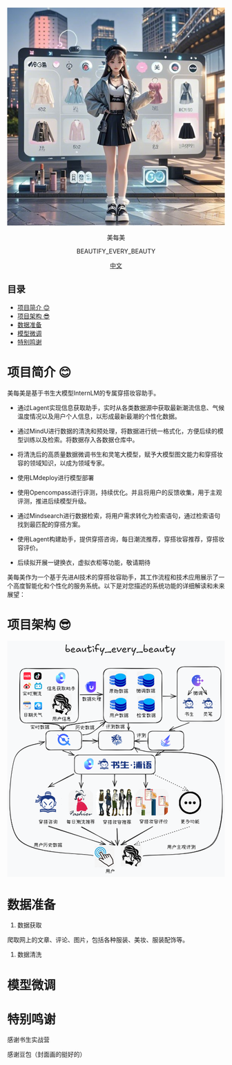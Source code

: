 <div align="center">

![封面](https://github.com/Tshiyao/beautify_every_beauty/blob/main/static/封面.jpeg)

美每美

BEAUTIFY_EVERY_BEAUTY


[中文](https://github.com/Tshiyao/beautify_every_beauty/blob/main/README.md)



</div>

## 目录

- [项目简介 :blush:](#项目简介-blush)
- [项目架构 :sunglasses:](#项目架构-sunglasses)
- [数据准备](#数据准备)
- [模型微调](#模型微调)
- [特别鸣谢](#特别鸣谢)


# 项目简介 :blush:

美每美是基于书生大模型InternLM的专属穿搭妆容助手。

- 通过Lagent实现信息获取助手，实时从各类数据源中获取最新潮流信息、气候温度情况以及用户个人信息，以形成最新最潮的个性化数据。

- 通过MindU进行数据的清洗和预处理，将数据进行统一格式化，方便后续的模型训练以及检索。将数据存入各数据仓库中。

- 将清洗后的高质量数据微调书生和灵笔大模型，赋予大模型图文能力和穿搭妆容的领域知识，以成为领域专家。

- 使用LMdeploy进行模型部署

- 使用Opencompass进行评测，持续优化。并且将用户的反馈收集，用于主观评测，推进后续模型升级。

- 通过Mindsearch进行数据检索，将用户需求转化为检索语句，通过检索语句找到最匹配的穿搭方案。

- 使用Lagent构建助手，提供穿搭咨询，每日潮流推荐，穿搭妆容推荐，穿搭妆容评价。

- 后续拟开展一键换衣，虚拟衣柜等功能，敬请期待

美每美作为一个基于先进AI技术的穿搭妆容助手，其工作流程和技术应用展示了一个高度智能化和个性化的服务系统。以下是对您描述的系统功能的详细解读和未来展望：


# 项目架构 :sunglasses:

![架构图](https://github.com/Tshiyao/beautify_every_beauty/blob/main/static/架构图.png)

# 数据准备
1. 数据获取
   
爬取网上的文章、评论、图片，包括各种服装、美妆、服装配饰等。

1. 数据清洗

# 模型微调


# 特别鸣谢

感谢书生实战营

感谢豆包（封面画的挺好的）